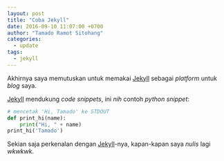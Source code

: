 ```yaml
---
layout: post
title: "Coba Jekyll"
date: 2016-09-10 11:07:00 +0700
author: "Tamado Ramot Sitohang"
categories:
  - update
tags:
  - jekyll
---
```

Akhirnya saya memutuskan untuk memakai [Jekyll][jekyll] sebagai *platform* untuk *blog* saya.<!--more-->

[Jekyll][jekyll] mendukung *code snippets*, ini *nih* contoh *python snippet*:

```python
# mencetak 'Hi, Tamado' ke STDOUT
def print_hi(name):
    print("Hi, " + name)
print_hi('Tamado')
```

Sekian saja perkenalan dengan [Jekyll][jekyll]-nya, kapan-kapan saya *nulis* lagi *wkwkwk*.

[jekyll]: http://jekyllrb.com
